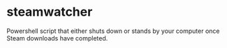 # steamwatcher
Powershell script that either shuts down or stands by your computer once Steam downloads have completed.
